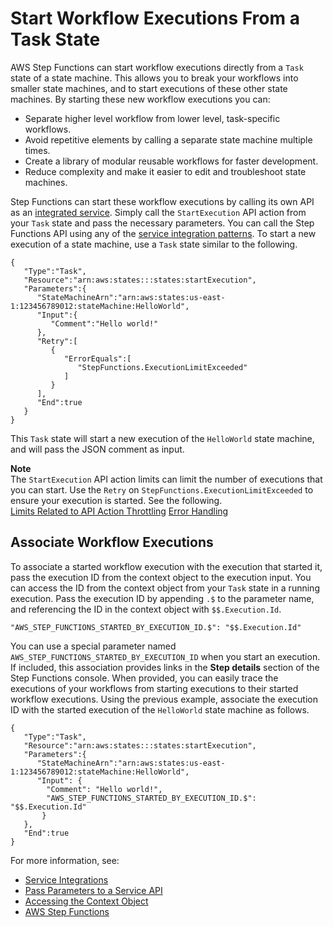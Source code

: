 # Start Workflow Executions From a Task State<a name="concepts-nested-workflows"></a>

AWS Step Functions can start workflow executions directly from a `Task` state of a state machine\. This allows you to break your workflows into smaller state machines, and to start executions of these other state machines\. By starting these new workflow executions you can:
+ Separate higher level workflow from lower level, task\-specific workflows\.
+ Avoid repetitive elements by calling a separate state machine multiple times\.
+ Create a library of modular reusable workflows for faster development\.
+ Reduce complexity and make it easier to edit and troubleshoot state machines\.

Step Functions can start these workflow executions by calling its own API as an [integrated service](concepts-service-integrations.md)\. Simply call the `StartExecution` API action from your `Task` state and pass the necessary parameters\. You can call the Step Functions API using any of the [service integration patterns](connect-to-resource.md)\. To start a new execution of a state machine, use a `Task` state similar to the following\.

```
{  
   "Type":"Task",
   "Resource":"arn:aws:states:::states:startExecution",
   "Parameters":{  
      "StateMachineArn":"arn:aws:states:us-east-1:123456789012:stateMachine:HelloWorld",
      "Input":{  
         "Comment":"Hello world!"
      },
      "Retry":[  
         {  
            "ErrorEquals":[  
               "StepFunctions.ExecutionLimitExceeded"
            ]
         }
      ],
      "End":true
   }
}
```

This `Task` state will start a new execution of the `HelloWorld` state machine, and will pass the JSON comment as input\.

**Note**  
The `StartExecution` API action limits can limit the number of executions that you can start\. Use the `Retry` on `StepFunctions.ExecutionLimitExceeded` to ensure your execution is started\. See the following\.  
[Limits Related to API Action Throttling](limits.md#service-limits-api-action-throttling)
[Error Handling](concepts-error-handling.md)

## Associate Workflow Executions<a name="nested-execution-startid"></a>

To associate a started workflow execution with the execution that started it, pass the execution ID from the context object to the execution input\. You can access the ID from the context object from your `Task` state in a running execution\. Pass the execution ID by appending `.$` to the parameter name, and referencing the ID in the context object with `$$.Execution.Id`\.

```
"AWS_STEP_FUNCTIONS_STARTED_BY_EXECUTION_ID.$": "$$.Execution.Id"
```

You can use a special parameter named `AWS_STEP_FUNCTIONS_STARTED_BY_EXECUTION_ID` when you start an execution\. If included, this association provides links in the **Step details** section of the Step Functions console\. When provided, you can easily trace the executions of your workflows from starting executions to their started workflow executions\. Using the previous example, associate the execution ID with the started execution of the `HelloWorld` state machine as follows\.

```
{  
   "Type":"Task",
   "Resource":"arn:aws:states:::states:startExecution",
   "Parameters":{  
      "StateMachineArn":"arn:aws:states:us-east-1:123456789012:stateMachine:HelloWorld",
      "Input": {
        "Comment": "Hello world!",
        "AWS_STEP_FUNCTIONS_STARTED_BY_EXECUTION_ID.$": "$$.Execution.Id"
       }
   },
   "End":true
}
```

For more information, see:
+ [Service Integrations](concepts-service-integrations.md)
+ [Pass Parameters to a Service API](connect-parameters.md)
+ [Accessing the Context Object](input-output-contextobject.md#contextobject-access)
+ [AWS Step Functions](connect-stepfunctions.md)